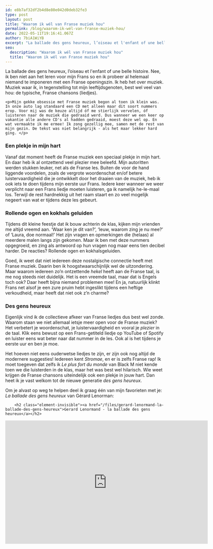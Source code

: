 ```yaml
---
id: e8b7af32df2b4d8e80e042d0deb32fe3
type: post
layout: post
title: "Waarom ik wél van Franse muziek hou"
permalink: /blog/waarom-ik-wél-van-franse-muziek-hou/
date: 2022-05-11T19:16:41.067Z
author: 7biA1WiYB
excerpt: "La ballade des gens heureux, l’oiseau et l'enfant of une belle histoire. Nee, ik ben niet aan het leren voor mijn Frans so en ik probeer al helemaal niemand te imponeren met een Franse openingszin. Ik heb het over muziek. Muziek waar ik, in tegenstelling tot mijn leeftijdsgenoten, best wel veel van hou: de typische, Franse chansons (liedjes).   "
seo:
  description: "Waarom ik wél van Franse muziek hou"
  title: "Waarom ik wél van Franse muziek hou"
---
```

La ballade des gens heureux, l’oiseau et l'enfant of une belle histoire. Nee, ik ben niet aan het leren voor mijn Frans so en ik probeer al helemaal niemand te imponeren met een Franse openingszin. Ik heb het over muziek. Muziek waar ik, in tegenstelling tot mijn leeftijdsgenoten, best wel veel van hou: de typische, Franse chansons (liedjes).   

    <p>Mijn gekke obsessie met Franse muziek begon al toen ik klein was. In onze auto lag standaard een CD met alleen maar dit soort nummers erop. Voor mij was de keuze altijd óf me stierlijk vervelen, óf luisteren naar de muziek die gedraaid werd. Dus wanneer we een keer op vakantie alle andere CD's al hadden gedraaid, moest deze wel op. En wat vermaakte ik me ermee! Ik zong gezellig mee, samen met de rest van mijn gezin. De tekst was niet belangrijk - als het maar lekker hard ging. </p>
<h3>Een plekje in mijn hart</h3>
<p>Vanaf dat moment heeft de Franse muziek een speciaal plekje in mijn hart. En daar heb ik al ontzettend veel plezier mee beleefd. Mijn autoritten werden stukken leuker, net als de Franse les. Buiten de voor de hand liggende voordelen, zoals de vergrote woordenschat en/of betere luistervaardigheid die je ontwikkelt door het draaien van de muziek, heb ik ook iets te doen tijdens mijn eerste uur Frans. Iedere keer wanneer we weer verplicht naar een Frans liedje moeten luisteren, ga ik namelijk he-le-maal los. Terwijl de rest hardnekkig uit het raam staart en zo veel mogelijk negeert van wat er tijdens deze les gebeurt. </p>
<h3>Rollende ogen en kokhals geluiden</h3>
<p>Tijdens dit kleine feestje dat ik bouw achterin de klas, kijken mijn vrienden me altijd vreemd aan. ‘Waar ken je dit van?’, ‘Ieuw, waarom zing je nu mee?’ of ‘Laura, doe normaal!' Het zijn vragen en opmerkingen die (helaas) al meerdere malen langs zijn gekomen. Maar ik ben met deze nummers opgegroeid, en zing als antwoord op hun vragen nog maar eens tien decibel harder. De reacties? Rollende ogen en kokhalsgeluiden. </p>
<p>Goed, ik weet dat niet iedereen deze nostalgische connectie heeft met Franse muziek. Daarin ben ik hoogstwaarschijnlijk wel de uitzondering. Maar waarom iedereen zo’n ontzettende <em>hekel </em>heeft aan de Franse taal, is me nog steeds niet duidelijk. Het is een vreemde taal, maar dat is Engels toch ook? Daar heeft bijna niemand problemen mee! En ja, natuurlijk klinkt Frans net alsof je een zure pruim hebt ingeslikt tijdens een heftige verkoudheid, maar heeft dat niet ook z’n charme?</p>
<h3>Des gens heureux</h3>
<p>Eigenlijk vind ik de collectieve afkeer van Franse liedjes dus best wel zonde. Waarom staan we niet allemaal ietsje meer open voor de Franse muziek? Het verbetert je woordenschat, je luistervaardigheid en vooral je <em>plezier</em> in de taal. Klik eens bewust op een Frans-getiteld liedje op YouTube of Spotify en luister eens wat beter naar dat nummer in de les. Ook al is het tijdens je eerste uur en ben je moe.</p>
<p>Het hoeven niet eens ouderwetse liedjes te zijn, er zijn ook nog altijd de modernere suggesties! Iedereen kent <em>Stromae</em>, en er is zelfs Franse rap! Ik moet toegeven dat zelfs ik <em>Le plus fort du monde</em> van Black M niet kende toen we die luisterden in de klas, maar het was best wel hilarisch. Wie weet krijgen de Franse chansons uiteindelijk ook een plekje in jouw hart. Dan heet ik je vast welkom tot de nieuwe generatie <em>des gens heureux</em>.</p>
<p>Om je alvast op weg te helpen deel ik graag één van mijn favorieten met je: <em>La ballade des gens heureux</em> van Gérard Lenorman: <div class="media media-element-container media-default"><div id="file-535566" class="file file-video file-video-youtube">

        <h2 class="element-invisible"><a href="/files/gerard-lenormand-la-ballade-des-gens-heureux">Gerard Lenormand - la ballade des gens heureux</a></h2>
    
  
  <div class="content">
    <div class="media-youtube-video media-element file-default media-youtube-1">
  <iframe class="media-youtube-player" width="640" height="390" title="Gerard Lenormand - la ballade des gens heureux" src="https://www.youtube.com/embed/Wzkz9IABhPk?wmode=opaque&controls=" name="Gerard Lenormand - la ballade des gens heureux" frameborder="0" allowfullscreen="">Video van Gerard Lenormand - la ballade des gens heureux</iframe>
</div>
  </div>

  
</div>
</div>  
